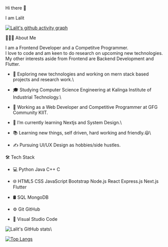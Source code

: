 Hi there 👋

I am Lalit

[![Lalit's github activity graph](https://activity-graph.herokuapp.com/graph?username=lalitkumar-123&theme=react-dark&area=true&hide_border=true)](https://github.com/lalitkumar-123/github-readme-activity-graph)


👨🏻‍💻  About Me

I am a Frontend Developer and a Competitve Programmer.\
I love to code and am keen to do research on upcoming new technologies.\
My other interests aside from Frontend are Backend Development and Flutter.

- 🤔   Exploring new technologies and working on mern stack based projects and research work.\

- 🎓   Studying Computer Science Engineering at Kalinga Institute of Industrial Technology.\

- 💼   Working as a Web Developer and Competitive Programmer at GFG Community KIIT.     

- 🌱   I’m currently learning Nextjs and System Design.\

- 📚   Learning new things, self driven, hard working and friendly.😃\

- ✍️   Pursuing UI/UX Design as hobbies/side hustles.

<!--
**lalitkumar-123/lalitkumar-123** is a ✨ _special_ ✨ repository because its `README.md` (this file) appears on your GitHub profile.

Here are some ideas to get you started:
![](https://user-images.githubusercontent.com/68746773/126122068-6cbba326-8393-46e4-9f69-872dec3a7732.gif)
&bg_color=fffff0&color=708090&line=24292e&point=24292e&area=true&hide_border=true
- 🔭 I’m currently working on ...
- 🌱 I’m currently learning ...
- 👯 I’m looking to collaborate on ...
- 🤔 I’m looking for help with ...
- 💬 Ask me about ...
- 📫 How to reach me: ...
- 😄 Pronouns: ...
- ⚡ Fun fact: ...
-->


🛠  Tech Stack

- 💻   Python Java C++ C

- 🌐   HTML5 CSS JavaScript Bootstrap Node.js React Express.js Next.js Flutter

- 🛢    SQL MongoDB

- ⚙️   Git GitHub

- 🔧   Visual Studio Code


![Lalit's GitHub stats](https://github-readme-stats.vercel.app/api?username=lalitkumar-123&show_icons=true&theme=default)\

[![Top Langs](https://github-readme-stats.vercel.app/api/top-langs/?username=lalitkumar-123)](https://github.com/lalitkumar-123/github-readme-stats)




